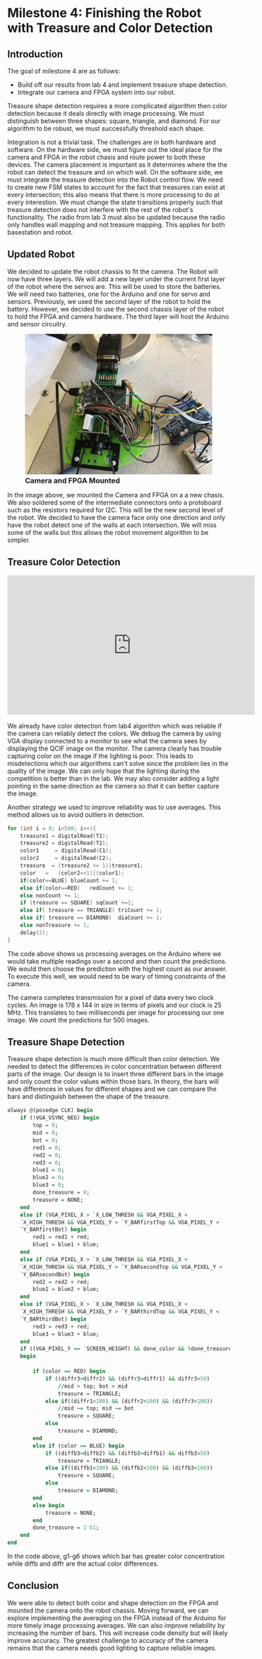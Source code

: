# Milestone 4: Finishing the Robot with Treasure and Color Detection

## Introduction
The goal of milestone 4 are as follows:
- Build off our results from lab 4 and implement treasure shape detection.
- Integrate our camera and FPGA system into our robot. 

Treasure shape detection requires a more complicated algorithm then color detection because it deals directly with image processing. We must distinguish between three shapes: square, triangle, and diamond. For our algorithm to be robust, we must successfully threshold each shape.

Integration is not a trivial task. The challenges are in both hardware and software. On the hardware side, we must figure out the ideal place for the camera and FPGA in the robot chasis and route power to both these devices. The camera placement is important as it determines where the the robot can detect the treasure and on which wall. On the software side, we must integrate the treasure detection into the Robot control flow. We need to create new FSM states to account for the fact that treasures can exist at every intersection; this also means that there is more processing to do at every interestion. We must change the state transitions properly such that treasure detection does not interfere with the rest of the robot's functionality. The radio from lab 3 must also be updated because the radio only handles wall mapping and not treasure mapping. This applies for both basestation and robot.

## Updated Robot
We decided to update the robot chassis to fit the camera. The Robot will now have three layers. We will add a new layer under the current first layer of the robot where the servos are. This will be used to store the batteries. We will need two batteries, one for the Arduino and one for servo and sensors. Previously, we used the second layer of the robot to hold the battery. However, we decided to use the second chassis layer of the robot to hold the FPGA and camera hardware. The third layer will host the Arduino and sensor circuitry.

<figure>
    <img src="https://raw.githubusercontent.com/PBC48/ECE-3400-Fall-2018/master/docs/images/milestone4/IMG_1187.jpg" width="500"/>
    <font size="3">
    <figcaption> <b>Camera and FPGA Mounted</b>
    </figcaption>
    </font>
</figure>

In the image above, we mounted the Camera and FPGA on a a new chasis. We also soldered some of the intermediate connectors onto a protoboard such as the resistors required for I2C. This will be the new second level of the robot. We decided to have the camera face only one direction and only have the robot detect one of the walls at each intersection. We will miss some of the walls but this allows the robot movement algorithm to be simpler.

## Treasure Color Detection

<iframe width="560" height="315" src="https://www.youtube.com/embed/nbeuPRgot2Y?controls=0" frameborder="0" allow="accelerometer; autoplay; encrypted-media; gyroscope; picture-in-picture" allowfullscreen></iframe>

We already have color detection from lab4 algorithm which was reliable if the camera can reliably detect the colors. We debug the camera by using VGA display connected to a monitor to see what the camera sees by displaying the QCIF image on the monitor. The camera clearly has trouble capturing color on the image if the lighting is poor. This leads to misdetections which our algorithms can't solve since the problem lies in the quality of the image. We can only hope that the lighting during the competition is better than in the lab. We may also consider adding a light pointing in the same direction as the camera so that it can better capture the image.

Another strategy we used to improve reliability was to use averages. This method allows us to avoid outliers in detection. 

```cpp
for (int i = 0; i<500; i++){
    treasure1 = digitalRead(T1);
    treasure2 = digitalRead(T2);
    color1     = digitalRead(C1);
    color2     = digitalRead(C2);
    treasure  = (treasure2 << 1)|treasure1;
    color   =   (color2<<1)|(color1);
    if(color==BLUE) blueCount += 1;
    else if(color==RED)   redCount += 1;
    else nonCount += 1;
    if (treasure == SQUARE) sqCount +=1;
    else if( treasure == TRIANGLE) triCount += 1;
    else if( treasure == DIAMOND)  diaCount += 1;
    else nonTreasure += 1;
    delay(2);
}
```

The code above shows us processing averages on the Arduino where we would take multiple readings over a second and then count the predictions. We would then choose the prediction with the highest count as our answer. To execute this well, we would need to be wary of timing constraints of the camera. 

The camera completes transmission for a pixel of data every two clock cycles. An image is 176 x 144 in size in terms of pixels and our clock is 25 MHz. This translates to two milliseconds per image for processing our one image. We count the predictions for 500 images.

## Treasure Shape Detection

Treasure shape detection is much more difficult than color detection. We needed to detect the differences in color concentration between different parts of the image. Our design is to insert three different bars in the image and only count the color values within those bars. In theory, the bars will have differences in values for different shapes and we can compare the bars and distinguish between the shape of the treasure. 

```vhdl
always @(posedge CLK) begin
	if (!VGA_VSYNC_NEG) begin
		top = 0;
		mid = 0;
		bot = 0;
		red1 = 0;
		red2 = 0;
		red3 = 0;
		blue1 = 0;
		blue2 = 0;
		blue3 = 0;
		done_treasure = 0;
		treasure = NONE;
	end
	else if (VGA_PIXEL_X > `X_LOW_THRESH && VGA_PIXEL_X < 
    `X_HIGH_THRESH && VGA_PIXEL_Y > `Y_BARfirstTop && VGA_PIXEL_Y < 
    `Y_BARfirstBot) begin
		red1 = red1 + red;
		blue1 = blue1 + blue;
	end
	else if (VGA_PIXEL_X > `X_LOW_THRESH && VGA_PIXEL_X < 
    `X_HIGH_THRESH && VGA_PIXEL_Y > `Y_BARsecondTop && VGA_PIXEL_Y < 
    `Y_BARsecondBot) begin
		red2 = red2 + red;
		blue2 = blue2 + blue;
	end
	else if (VGA_PIXEL_X > `X_LOW_THRESH && VGA_PIXEL_X < 
    `X_HIGH_THRESH && VGA_PIXEL_Y > `Y_BARthirdTop && VGA_PIXEL_Y <
    `Y_BARthirdBot) begin
		red3 = red3 + red;
		blue3 = blue3 + blue;
	end
	if ((VGA_PIXEL_Y == `SCREEN_HEIGHT) && done_color && !done_treasure) 
    begin
	
		if (color == RED) begin
			if ((diffr3>diffr2) && (diffr3>diffr1) && diffr3>50)
				//mid > top; bot > mid
				treasure = TRIANGLE;
			else if((diffr1<100) && (diffr2<100) && (diffr3<100))
				//mid ~= top; mid ~= bot
				treasure = SQUARE;
			else
				treasure = DIAMOND;
		end
		else if (color == BLUE) begin
			if ((diffb3>diffb2) && (diffb3>diffb1) && diffb3>50)
				treasure = TRIANGLE;
			else if((diffb1<100) && (diffb2<100) && (diffb3<100))
				treasure = SQUARE;
			else
				treasure = DIAMOND;
		end
		else begin
			treasure = NONE;
		end
		done_treasure = 1'b1;
	end
end
```

In the code above, g1-g6 shows which bar has greater color concentration while diffb and diffr are the actual color differences.

## Conclusion

We were able to detect both color and shape detection on the FPGA and mounted the camera onto the robot chassis. Moving forward, we can explore implementing the averaging on the FPGA instead of the Arduino for more timely image processing averages. We can also improve reliability by increasing the number of bars. This will increase code density but will likely improve accuracy. The greatest challenge to accuracy of the camera remains that the camera needs good lighting to capture reliable images.   

